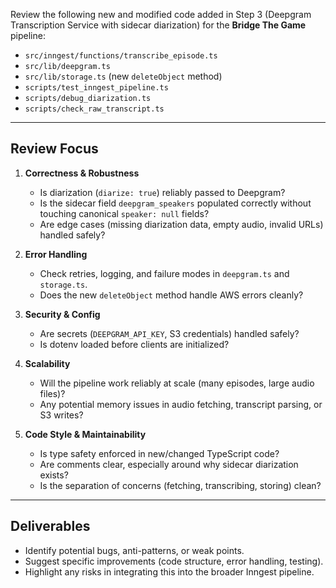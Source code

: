 Review the following new and modified code added in Step 3 (Deepgram Transcription Service with sidecar diarization) for the **Bridge The Game** pipeline:

- `src/inngest/functions/transcribe_episode.ts`
- `src/lib/deepgram.ts`
- `src/lib/storage.ts` (new `deleteObject` method)
- `scripts/test_inngest_pipeline.ts`
- `scripts/debug_diarization.ts`
- `scripts/check_raw_transcript.ts`

---

## Review Focus

1. **Correctness & Robustness**
   - Is diarization (`diarize: true`) reliably passed to Deepgram?
   - Is the sidecar field `deepgram_speakers` populated correctly without touching canonical `speaker: null` fields?
   - Are edge cases (missing diarization data, empty audio, invalid URLs) handled safely?

2. **Error Handling**
   - Check retries, logging, and failure modes in `deepgram.ts` and `storage.ts`.
   - Does the new `deleteObject` method handle AWS errors cleanly?

3. **Security & Config**
   - Are secrets (`DEEPGRAM_API_KEY`, S3 credentials) handled safely?
   - Is dotenv loaded before clients are initialized?

4. **Scalability**
   - Will the pipeline work reliably at scale (many episodes, large audio files)?
   - Any potential memory issues in audio fetching, transcript parsing, or S3 writes?

5. **Code Style & Maintainability**
   - Is type safety enforced in new/changed TypeScript code?
   - Are comments clear, especially around why sidecar diarization exists?
   - Is the separation of concerns (fetching, transcribing, storing) clean?

---

## Deliverables

- Identify potential bugs, anti-patterns, or weak points.
- Suggest specific improvements (code structure, error handling, testing).
- Highlight any risks in integrating this into the broader Inngest pipeline.
